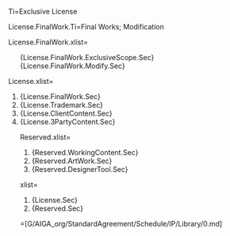 Ti=Exclusive License

License.FinalWork.Ti=Final Works; Modification

License.FinalWork.xlist=<ul type=none><li>{License.FinalWork.ExclusiveScope.Sec}</li><li>{License.FinalWork.Modify.Sec}</li></ul>

License.xlist=<ol><li>{License.FinalWork.Sec}</li><li>{License.Trademark.Sec}</li><li>{License.ClientContent.Sec}</li><li>{License.3PartyContent.Sec}</li>

Reserved.xlist=<ol><li>{Reserved.WorkingContent.Sec}</li><li>{Reserved.ArtWork.Sec}</li><li>{Reserved.DesignerTool.Sec}</li></ol>

xlist=<ol><li>{License.Sec}</li><li>{Reserved.Sec}</li></ol>

=[G/AIGA_org/StandardAgreement/Schedule/IP/Library/0.md]
